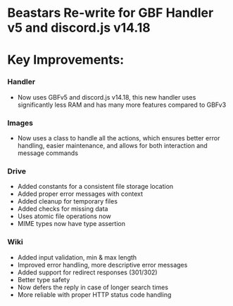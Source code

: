 # Beastars Re-write for GBF Handler v5 and discord.js v14.18

# Key Improvements:
### Handler
- Now uses GBFv5 and discord.js v14.18, this new handler uses significantly less RAM and has many more features compared to GBFv3

### Images
- Now uses a class to handle all the actions, which ensures better error handling, easier maintenance, and allows for both interaction and message commands

### Drive 
- Added constants for a consistent file storage location
- Added proper error messages with context
- Added cleanup for temporary files
- Added checks for missing data
- Uses atomic file operations now
- MIME types now have type assertion

### Wiki
- Added input validation, min & max length
- Improved error handling, more descriptive error messages
- Added support for redirect responses (301/302)
- Better type safety
- Now defers the reply in case of longer search times
- More reliable with proper HTTP status code handling
